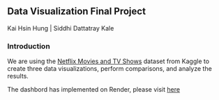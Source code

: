 ## Data Visualization Final Project
Kai Hsin Hung | Siddhi Dattatray Kale
### Introduction
We are using the [Netflix Movies and TV Shows](https://www.kaggle.com/datasets/shivamb/netflix-shows) dataset from Kaggle to create three data visualizations, perform comparisons, and analyze the results.

The dashbord has implemented on Render, please visit [here](https://data-vis-final.onrender.com/)
